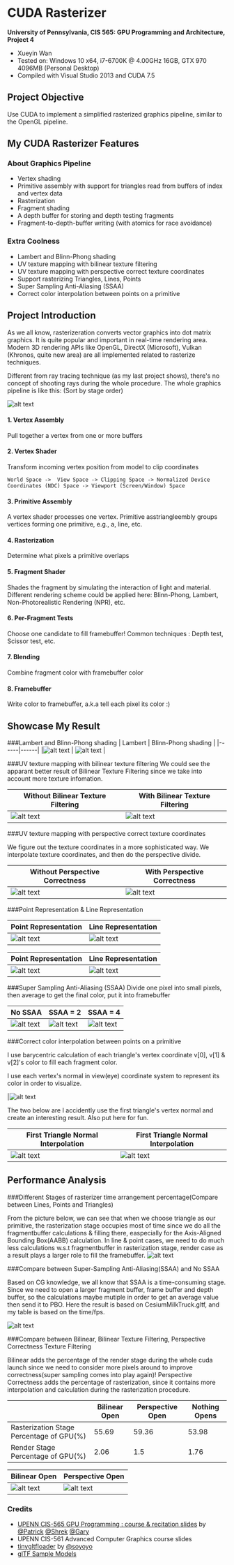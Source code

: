 CUDA Rasterizer
===============
**University of Pennsylvania, CIS 565: GPU Programming and Architecture, Project 4**

* Xueyin Wan
* Tested on: Windows 10 x64, i7-6700K @ 4.00GHz 16GB, GTX 970 4096MB (Personal Desktop)
* Compiled with Visual Studio 2013 and CUDA 7.5

## Project Objective
Use CUDA to implement a simplified rasterized graphics pipeline, similar to the OpenGL pipeline. 

## My CUDA Rasterizer Features
### About Graphics Pipeline
* Vertex shading
* Primitive assembly with support for triangles read from buffers of index and vertex data
* Rasterization
* Fragment shading
* A depth buffer for storing and depth testing fragments
* Fragment-to-depth-buffer writing (with atomics for race avoidance)

### Extra Coolness
* Lambert and Blinn-Phong shading
* UV texture mapping with bilinear texture filtering 
* UV texture mapping with perspective correct texture coordinates
* Support rasterizing Triangles, Lines, Points
* Super Sampling Anti-Aliasing (SSAA)
* Correct color interpolation between points on a primitive

## Project Introduction
As we all know, rasterizeration converts vector graphics into dot matrix graphics. It is quite popular and important in real-time rendering area. Modern 3D rendering APIs like OpenGL, DirectX (Microsoft), Vulkan (Khronos, quite new area) are all implemented related to rasterize techniques. 

Different from ray tracing technique (as my last project shows), there's no concept of shooting rays during the whole procedure.
The whole graphics pipeline is like this: (Sort by stage order)

![alt text](https://github.com/xueyinw/Project4-CUDA-Rasterizer/blob/master/results/readmepipeline.jpg "Graphics Pipeline") 

#### 1. Vertex Assembly

Pull together a vertex from one or more buffers

#### 2. Vertex Shader

Transform incoming vertex position from model to clip coordinates

`World Space ->  View Space -> Clipping Space -> Normalized Device Coordinates (NDC) Space -> Viewport (Screen/Window) Space`

#### 3. Primitive Assembly

A vertex shader processes one vertex.  Primitive asstriangleembly groups vertices forming one primitive, e.g., a, line, etc.

#### 4. Rasterization

Determine what pixels a primitive overlaps

#### 5. Fragment Shader

Shades the fragment by simulating the interaction of light and material.
Different rendering scheme could be applied here: Blinn-Phong, Lambert, Non-Photorealistic Rendering (NPR), etc.

#### 6. Per-Fragment Tests

Choose one candidate to fill framebuffer!
Common techniques : Depth test, Scissor test, etc.

#### 7. Blending

Combine fragment color with framebuffer color

#### 8. Framebuffer

Write color to framebuffer, a.k.a tell each pixel its color :)


## Showcase My Result
###Lambert and Blinn-Phong shading
|  Lambert  | Blinn-Phong shading |
|------|------|
|![alt text](https://github.com/xueyinw/Project4-CUDA-Rasterizer/blob/master/results/duck_with_lambert.gif "Lambert Duck") | ![alt text](https://github.com/xueyinw/Project4-CUDA-Rasterizer/blob/master/results/duck_with_blinn_phong_1.gif "Blinn Phong Duck") |

###UV texture mapping with bilinear texture filtering
We could see the apparant better result of Bilinear Texture Filtering since we take into account more texture infomation.

|  Without Bilinear Texture Filtering  | With Bilinear Texture Filtering |
|------|------|
|![alt text](https://github.com/xueyinw/Project4-CUDA-Rasterizer/blob/master/results/BilinearEnlarged.png "WithBininear") | ![alt text](https://github.com/xueyinw/Project4-CUDA-Rasterizer/blob/master/results/NoBilinearEnlarged.png "NoBininear") |

###UV texture mapping with perspective correct texture coordinates

We figure out the texture coordinates in a more sophisticated way. We interpolate texture coordinates, and then do the perspective divide.

|  Without Perspective Correctness | With Perspective Correctness |
|------|------|
|![alt text](https://github.com/xueyinw/Project4-CUDA-Rasterizer/blob/master/results/WithoutPerspectiveCorrectnessCheckerBoard.PNG "WithoutPerspective") | ![alt text](https://github.com/xueyinw/Project4-CUDA-Rasterizer/blob/master/results/PerspectiveCorrectnessCheckerBoard.PNG "WithPerspective") |

###Point Representation & Line Representation

|  Point Representation | Line Representation |
|------|------|
|![alt text](https://github.com/xueyinw/Project4-CUDA-Rasterizer/blob/master/results/truckpoint.gif "Truck Point") | ![alt text](https://github.com/xueyinw/Project4-CUDA-Rasterizer/blob/master/results/LineRepresentation.PNG "Truck Line") |

|  Point Representation | Line Representation |
|------|------|
|![alt text](https://github.com/xueyinw/Project4-CUDA-Rasterizer/blob/master/results/cowpoint.gif "Cow Point") | ![alt text](https://github.com/xueyinw/Project4-CUDA-Rasterizer/blob/master/results/cowcowcow.gif "Cow Line") |

###Super Sampling Anti-Aliasing (SSAA)
Divide one pixel into small pixels, then average to get the final color, put it into framebuffer

|  No SSAA | SSAA = 2 | SSAA = 4 |
|------|------|------|
|![alt text](https://github.com/xueyinw/Project4-CUDA-Rasterizer/blob/master/results/SSAAnoSHOW.PNG "No SSAA") | ![alt text](https://github.com/xueyinw/Project4-CUDA-Rasterizer/blob/master/results/SSAA2SHOW.PNG "SSAA 2 * 2") | ![alt text](https://github.com/xueyinw/Project4-CUDA-Rasterizer/blob/master/results/SSAA4SHOW.PNG "SSAA 4 * 4") |

###Correct color interpolation between points on a primitive

I use barycentric calculation of each triangle's vertex coordinate v[0], v[1] & v[2]'s color to fill each fragment color.

I use each vertex's normal in view(eye) coordinate system to represent its color in order to visualize.

|![alt text](https://github.com/xueyinw/Project4-CUDA-Rasterizer/blob/master/results/normalInterpolate1.gif "Normal Interpolation") 

The two below are I accidently use the first triangle's vertex normal and create an interesting result. Also put here for fun.

| First Triangle Normal Interpolation | First Triangle Normal Interpolation | 
|------|------|
| ![alt text](https://github.com/xueyinw/Project4-CUDA-Rasterizer/blob/master/results/normalinterpolation.gif "First Triangle Normal Interpolation") | ![alt text](https://github.com/xueyinw/Project4-CUDA-Rasterizer/blob/master/results/cownormalinterpolation.gif "First Triangle Normal Interpolation") |


## Performance Analysis

###Different Stages of rasterizer time arrangement percentage(Compare between Lines, Points and Triangles)

From the picture below, we can see that when we choose triangle as our primitive, the rasterization stage occupies most of time since we do all the fragmentbuffer calculations & filling there, easpecially for the Axis-Aligned Bounding Box(AABB) calculation. In line & point cases, we need to do much less calculations w.s.t fragmentbuffer in rasterization stage, render case as a result plays a larger role to fill the framebuffer. 
![alt text](https://github.com/xueyinw/Project4-CUDA-Rasterizer/blob/master/results/StagePerformance.PNG "Stage Perfomance")


###Compare between Super-Sampling Anti-Aliasing(SSAA) and No SSAA

Based on CG knowledge, we all know that SSAA is a time-consuming stage. Since we need to open a larger fragment buffer, frame buffer and depth buffer,  so the calculations maybe mutiple in order to get an average value then send it to PBO.
Here the result is based on CesiumMilkTruck.gltf, and my table is based on the time/fps.

![alt text](https://github.com/xueyinw/Project4-CUDA-Rasterizer/blob/master/results/SSAAPerformance.PNG "SSAA Comparasion")


###Compare between Bilinear, Bilinear Texture Filtering,  Perspective Correctness Texture Filtering

Bilinear adds the percentage of the render stage during the whole cuda launch since we need to consider more pixels around to improve correctness(super sampling comes into play again)!
Perspective Correctness adds the percentage of rasterization, since it contains more interpolation and calculation during the rasterization procedure.

|   | Bilinear Open | Perspective Open | Nothing Opens|
|------|------|------|------|
|Rasterization Stage Percentage of GPU(%)| 55.69 | 59.36 | 53.98 |
|Render Stage Percentage of GPU(%)| 2.06 | 1.5 | 1.76 |


| Bilinear Open | Perspective Open | 
|------|------|
| ![alt text](https://github.com/xueyinw/Project4-CUDA-Rasterizer/blob/master/results/BilinearShow.PNG "Bilinear Open") | ![alt text](https://github.com/xueyinw/Project4-CUDA-Rasterizer/blob/master/results/PersShow.PNG "Perspective Open") |

### Credits

* [UPENN CIS-565 GPU Programming : course & recitation slides](https://github.com/CIS565-Fall-2016) by [@Patrick](https://github.com/pjcozzi) [@Shrek](https://github.com/shrekshao) [@Gary](https://github.com/likangning93) 
* UPENN CIS-561 Advanced Computer Graphics course slides
* [tinygltfloader](https://github.com/syoyo/tinygltfloader) by [@soyoyo](https://github.com/syoyo)
* [glTF Sample Models](https://github.com/KhronosGroup/glTF/blob/master/sampleModels/README.md)
